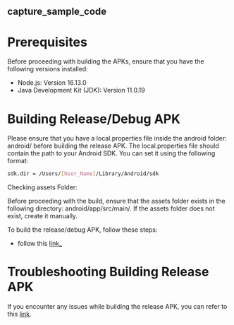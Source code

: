 ## capture_sample_code
# Prerequisites

Before proceeding with building the APKs, ensure that you have the following versions installed:
- Node.js: Version 16.13.0
- Java Development Kit (JDK): Version 11.0.19

# Building Release/Debug APK
Please ensure that you have a local.properties file inside the android folder: android/ before building the release APK. The local.properties file should contain the path to your Android SDK. You can set it using the following format:
```sh
sdk.dir = /Users/[User_Name]/Library/Android/sdk
```
Checking assets Folder:

Before proceeding with the build, ensure that the assets folder exists in the following directory: android/app/src/main/. If the assets folder does not exist, create it manually.

To build the release/debug APK, follow these steps:


- follow this [link_]


# Troubleshooting Building Release APK
If you encounter any issues while building the release APK, you can refer to this [link].

[//]: #
[link]: https://medium.com/geekculture/generate-apk-with-reactnative-cli-errors-fixed-db00375d9bce
[link_]: https://medium.com/geekculture/react-native-generate-apk-debug-and-release-apk-4e9981a2ea51#:~:text=app%2Ddebug.apk-,Release%20APK,-Step%201.%20Generate
